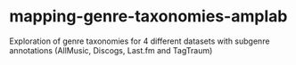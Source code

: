 # mapping-genre-taxonomies-amplab
Exploration of genre taxonomies for 4 different datasets with subgenre annotations (AllMusic, Discogs, Last.fm and TagTraum)
